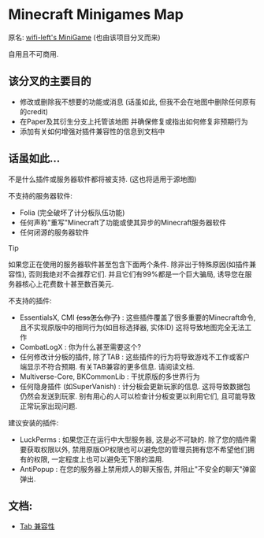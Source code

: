 # Minecraft Minigames Map

原名: [wifi-left's MiniGame](https://github.com/wifi-left/Map-MiniGames)
(也由该项目分叉而来)

自用且不可商用. 

## 该分叉的主要目的

- 修改或删除我不想要的功能或消息 (话虽如此, 但我不会在地图中删除任何原有的credit)
- 在Paper及其衍生分支上托管该地图 并确保修复或指出如何修复非预期行为
- 添加有关如何增强对插件兼容性的信息到文档中

## 话虽如此...

不是什么插件或服务器软件都将被支持. (这也将适用于源地图)

不支持的服务器软件:

- Folia (完全破坏了计分板队伍功能)
- 任何声称"重写"Minecraft了功能或使其异步的Minecraft服务器软件
- 任何闭源的服务器软件

> [!TIP]
> 如果您正在使用的服务器软件甚至包含下面两个条件. 除非出于特殊原因(如插件兼容性), 否则我绝对不会推荐它们. 并且它们有99%都是一个巨大骗局, 诱导您在服务器核心上花费数十甚至数百美元.

不支持的插件:
- EssentialsX, CMI ~~(ess怎么你了)~~ : 这些插件覆盖了很多重要的Minecraft命令, 且不实现原版中的相同行为(如目标选择器, 实体ID) 这将导致地图完全无法工作
- CombatLogX : 你为什么甚至需要这个?
- 任何修改计分板的插件, 除了TAB : 这些插件的行为将导致游戏不工作或客户端显示不符合预期. 有关TAB兼容的更多信息. 请阅读文档.
- Multiverse-Core, BKCommonLib : 干扰原版的多世界行为
- 任何隐身插件 (如SuperVanish) : 计分板会更新玩家的信息. 这将导致数据包仍然会发送到玩家. 别有用心的人可以检查计分板变更以利用它们, 且可能导致正常玩家出现问题.

建议安装的插件:
- LuckPerms : 如果您正在运行中大型服务器, 这是必不可缺的. 除了您的插件需要获取权限以外, 禁用原版OP权限也可以避免您的管理员拥有您不希望他们拥有的权限, 一定程度上也可以避免无下限的滥用.
- AntiPopup : 在您的服务器上禁用烦人的聊天报告, 并阻止"不安全的聊天"弹窗弹出.

## 文档:

- [Tab 兼容性](docs/tab-compatibility.md)